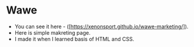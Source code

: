 # Wawe

- You can see it here - ([https://xenonsport.github.io/wawe-marketing/]).
- Here is simple makreting page.
- I made it when I learned basis of HTML and CSS.
